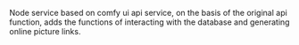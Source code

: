 Node service based on comfy ui api service, on the basis of the original api function, adds the functions of interacting with the database and generating online picture links.
